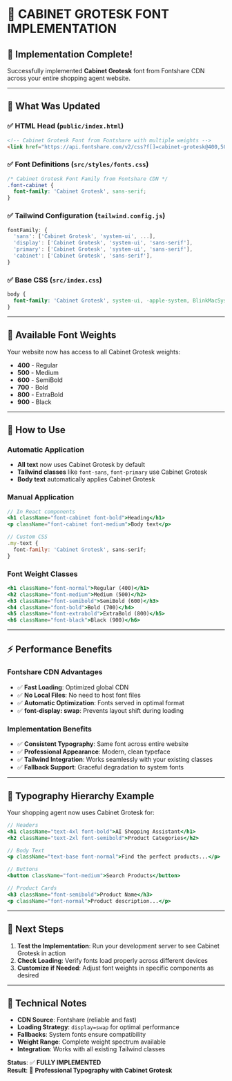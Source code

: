 # 🎨 CABINET GROTESK FONT IMPLEMENTATION

## 🎯 **Implementation Complete!**
Successfully implemented **Cabinet Grotesk** font from Fontshare CDN across your entire shopping agent website.

---

## 🔧 **What Was Updated**

### ✅ **HTML Head** (`public/index.html`)
```html
<!-- Cabinet Grotesk Font from Fontshare with multiple weights -->
<link href="https://api.fontshare.com/v2/css?f[]=cabinet-grotesk@400,500,600,700,800,900&display=swap" rel="stylesheet">
```

### ✅ **Font Definitions** (`src/styles/fonts.css`)
```css
/* Cabinet Grotesk Font Family from Fontshare CDN */
.font-cabinet {
  font-family: 'Cabinet Grotesk', sans-serif;
}
```

### ✅ **Tailwind Configuration** (`tailwind.config.js`)
```javascript
fontFamily: {
  'sans': ['Cabinet Grotesk', 'system-ui', ...],
  'display': ['Cabinet Grotesk', 'system-ui', 'sans-serif'],
  'primary': ['Cabinet Grotesk', 'system-ui', 'sans-serif'],
  'cabinet': ['Cabinet Grotesk', 'sans-serif'],
}
```

### ✅ **Base CSS** (`src/index.css`)
```css
body {
  font-family: 'Cabinet Grotesk', system-ui, -apple-system, BlinkMacSystemFont, ...;
}
```

---

## 🌟 **Available Font Weights**

Your website now has access to all Cabinet Grotesk weights:

- **400** - Regular
- **500** - Medium  
- **600** - SemiBold
- **700** - Bold
- **800** - ExtraBold
- **900** - Black

---

## 🚀 **How to Use**

### **Automatic Application**
- **All text** now uses Cabinet Grotesk by default
- **Tailwind classes** like `font-sans`, `font-primary` use Cabinet Grotesk
- **Body text** automatically applies Cabinet Grotesk

### **Manual Application**
```jsx
// In React components
<h1 className="font-cabinet font-bold">Heading</h1>
<p className="font-cabinet font-medium">Body text</p>

// Custom CSS
.my-text {
  font-family: 'Cabinet Grotesk', sans-serif;
}
```

### **Font Weight Classes**
```jsx
<h1 className="font-normal">Regular (400)</h1>
<h2 className="font-medium">Medium (500)</h2>
<h3 className="font-semibold">SemiBold (600)</h3>
<h4 className="font-bold">Bold (700)</h4>
<h5 className="font-extrabold">ExtraBold (800)</h5>
<h6 className="font-black">Black (900)</h6>
```

---

## ⚡ **Performance Benefits**

### **Fontshare CDN Advantages**
- ✅ **Fast Loading**: Optimized global CDN
- ✅ **No Local Files**: No need to host font files
- ✅ **Automatic Optimization**: Fonts served in optimal format
- ✅ **font-display: swap**: Prevents layout shift during loading

### **Implementation Benefits**
- ✅ **Consistent Typography**: Same font across entire website
- ✅ **Professional Appearance**: Modern, clean typeface
- ✅ **Tailwind Integration**: Works seamlessly with your existing classes
- ✅ **Fallback Support**: Graceful degradation to system fonts

---

## 🎨 **Typography Hierarchy Example**

Your shopping agent now uses Cabinet Grotesk for:

```jsx
// Headers
<h1 className="text-4xl font-bold">AI Shopping Assistant</h1>
<h2 className="text-2xl font-semibold">Product Categories</h2>

// Body Text  
<p className="text-base font-normal">Find the perfect products...</p>

// Buttons
<button className="font-medium">Search Products</button>

// Product Cards
<h3 className="font-semibold">Product Name</h3>
<p className="font-normal">Product description...</p>
```

---

## 🔄 **Next Steps**

1. **Test the Implementation**: Run your development server to see Cabinet Grotesk in action
2. **Check Loading**: Verify fonts load properly across different devices
3. **Customize if Needed**: Adjust font weights in specific components as desired

---

## 📝 **Technical Notes**

- **CDN Source**: Fontshare (reliable and fast)
- **Loading Strategy**: `display=swap` for optimal performance
- **Fallbacks**: System fonts ensure compatibility
- **Weight Range**: Complete weight spectrum available
- **Integration**: Works with all existing Tailwind classes

**Status**: ✅ **FULLY IMPLEMENTED**  
**Result**: 🎨 **Professional Typography with Cabinet Grotesk**